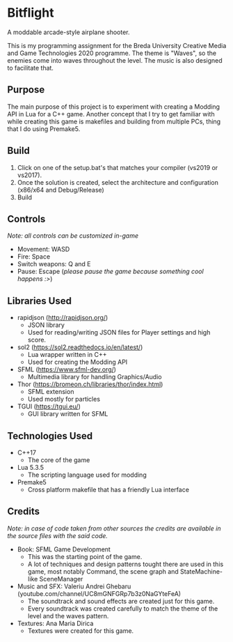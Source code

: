 # Bitflight

A moddable arcade-style airplane shooter. 

This is my programming assignment for the Breda University Creative Media and Game Technologies 2020 programme. The theme is "Waves", so the enemies come into waves throughout the level. The music is also designed to facilitate that. 

## Purpose
The main purpose of this project is to experiment with creating a Modding API in Lua for a C++ game. Another concept that I try to get familiar with while creating this game is makefiles and building from multiple PCs, thing that I do using Premake5.

## Build 
1) Click on one of the setup.bat's that matches your compiler (vs2019 or vs2017).
2) Once the solution is created, select the architecture and configuration (x86/x64 and Debug/Release)
3) Build 

## Controls
*Note: all controls can be customized in-game*
* Movement: WASD
* Fire: Space
* Switch weapons: Q and E 
* Pause: Escape (*please pause the game because something cool happens :>*) 

## Libraries Used
* rapidjson (http://rapidjson.org/)
  * JSON library
  * Used for reading/writing JSON files for Player settings and high score. 
* sol2 (https://sol2.readthedocs.io/en/latest/)
  * Lua wrapper written in C++
  * Used for creating the Modding API
* SFML (https://www.sfml-dev.org/)
  * Multimedia library for handling Graphics/Audio
* Thor (https://bromeon.ch/libraries/thor/index.html)
  * SFML extension
  * Used mostly for particles  
* TGUI (https://tgui.eu/)
  * GUI library written for SFML
  
## Technologies Used
* C++17
  * The core of the game
* Lua 5.3.5
  * The scripting language used for modding
* Premake5
  * Cross platform makefile that has a friendly Lua interface
  
## Credits
*Note: in case of code taken from other sources the credits are available in the source files with the said code.*
* Book: SFML Game Development
  * This was the starting point of the game. 
  * A lot of techniques and design patterns tought there are used in this game, most notably Command, the scene graph and StateMachine-like SceneManager
* Music and SFX: Valeriu Andrei Ghebaru (youtube.com/channel/UC8mGNFGRp7b3z0NaGYteFeA)
  * The soundtrack and sound effects are created just for this game.
  * Every soundtrack was created carefully to match the theme of the level and the waves pattern.
* Textures: Ana Maria Dirica
  * Textures were created for this game. 
